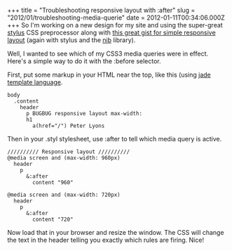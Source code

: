 +++
title = "Troubleshooting responsive layout with :after"
slug = "2012/01/troubleshooting-media-querie"
date = 2012-01-11T00:34:06.000Z
+++
So I'm working on a new design for my site and using the super-great [stylus](http://learnboost.github.com/stylus/) CSS preprocessor along with [this great gist for simple responsive layout](https://gist.github.com/1549029) (again with stylus and the [nib](https://github.com/visionmedia/nib) library).

Well, I wanted to see which of my CSS3 media queries were in effect.  Here's a simple way to do it with the :before selector.

First, put some markup in your HTML near the top, like this (using [jade template language](https://github.com/visionmedia/jade).

    body
      .content
        header
          p BUGBUG responsive layout max-width:
          h1
            a(href="/") Peter Lyons

Then in your .styl stylesheet, use :after to tell which media query is active.

    ////////// Responsive layout //////////
    @media screen and (max-width: 960px)
      header
        p
          &:after
            content "960"

    @media screen and (max-width: 720px)
      header
        p
          &:after
            content "720"


Now load that in your browser and resize the window. The CSS will change the text in the header telling you exactly which rules are firing.  Nice!